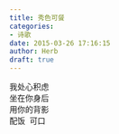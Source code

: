 ```yaml
---  
title: 秀色可餐  
categories:  
- 诗歌  
date: 2015-03-26 17:16:15  
author: Herb  
draft: true
---  
```

我处心积虑  
坐在你身后  
用你的背影  
配饭  可口